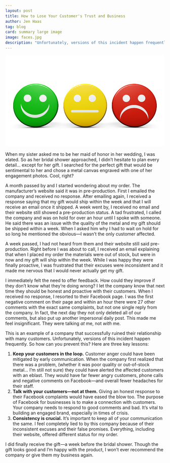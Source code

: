 ```yaml
---
layout: post
title: How to Lose Your Customer's Trust and Business
author: Jen Haas
tag: blog
card: summary large image
image: faces.jpg
description: "Unfortunately, versions of this incident happen frequently. So how can you prevent this? Here are three key lessons."
---
```


![Faces](/img/faces.jpg)

When my sister asked me to be her maid of honor in her wedding, I was elated. So as her bridal shower approached, I didn’t hesitate to plan every detail... except for her gift. I searched for the perfect gift that would be sentimental to her and chose a metal canvas engraved with one of her engagement photos. Cool, right?  

A month passed by and I started wondering about my order. The manufacturer’s website said it was in pre-production. First I emailed the company and received no response. After emailing again, I received a response saying that my gift would ship within the week and that I will receive an email once it shipped. A week went by, I received no email and their website still showed a pre-production status. A tad frustrated, I called the company and was on hold for over an hour until I spoke with someone. He said there was an issue with the quality of the metal and my gift should be shipped within a week. When I asked him why I had to wait on hold for so long he mentioned the obvious&mdash;I wasn’t the only customer affected.

A week passed, I had not heard from them and their website still said pre-production. Right before I was about to call, I received an email explaining that when I placed my order the materials were out of stock, but were in now and my gift will ship within the week. While I was happy they were finally proactive, I was frustrated that their excuses were inconsistent and it made me nervous that I would never actually get my gift.

I immediately felt the need to offer feedback. How could they improve if they don’t know what they’re doing wrong? I let the company know that next time they should be honest and proactive with their customers. When I received no response, I resorted to their Facebook page. I was the first negative comment on their page and within an hour there were 27 other comments with the exact same complaints, but not one single reply from the company. In fact, the next day they not only deleted all of our comments, but also put up another impersonal daily post. This made me feel insignificant. They were talking *at* me, not *with* me.

This is an example of a company that successfully ruined their relationship with many customers. Unfortunately, versions of this incident happen frequently. So how can you prevent this? Here are three key lessons:

  1.	**Keep your customers in the loop.** Customer anger could have been mitigated by early communication. When the company first realized that there was a problem, (whether it was poor quality or out-of-stock metal… I’m still not sure) they could have alerted the affected customers with an eblast. They would have far fewer angry customers, phone calls and negative comments on Facebook—and overall fewer headaches for their staff.
  2.	**Talk with your customers&mdash;not at them.** Giving an honest response to their Facebook complaints would have eased the blow too. The purpose of Facebook for businesses is to make a connection with customers. Your company needs to respond to good comments and bad. It’s vital to building an engaged brand, especially in times of crisis.  
  3.	**Consistency is crucial.** It’s important to keep all of your communication the same. I feel completely lied to by this company because of their inconsistent excuses and their false promises. Everything, including their website, offered different status for my order.  

I did finally receive the gift&mdash;a week before the bridal shower. Though the gift looks good and I’m happy with the product, I won’t ever recommend the company or give them my business again.  
